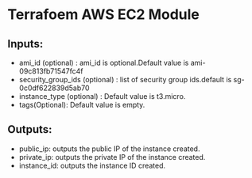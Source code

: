 # Terrafoem AWS EC2 Module

## Inputs:

* ami_id (optional) : ami_id is optional.Default value is ami-09c813fb71547fc4f
* security_group_ids (optional) : list of security group ids.default is sg-0c0df622839d5ab70
* instance_type (optional) : Default value is t3.micro.
* tags(Optional): Default value is empty.


## Outputs:
* public_ip: outputs the public IP of the instance created.
* private_ip: outputs the private IP of the instance created.
* instance_id: outputs the instance ID created.